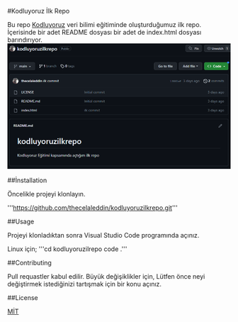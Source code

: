 #Kodluyoruz İlk Repo

Bu repo [Kodluyoruz](https://wwww.kodluyoruz.org) veri bilimi eğitiminde oluşturduğumuz ilk repo. İçerisinde bir adet README dosyası bir adet de index.html dosyası barındırıyor.
![görsel](https://github.com/thecelaleddin/kodluyoruzilkrepo/blob/main/github.png)

##İnstallation

Öncelikle projeyi klonlayın.

'''https://github.com/thecelaleddin/kodluyoruzilkrepo.git'''

##Usage

Projeyi klonladıktan sonra Visual Studio Code programında açınız.

Linux için;
'''cd kodluyoruzilrepo
code .'''

##Contributing

Pull requastler kabul edilir. Büyük değişiklikler için, Lütfen önce neyi değiştirmek istediğinizi tartışmak için bir konu açınız.

##License

[MİT](https://choosealicense.com/licenses/mit/)
